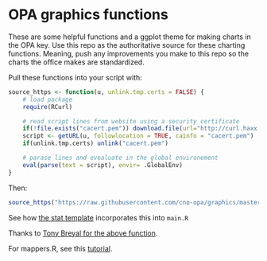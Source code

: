 # OPA graphics functions

These are some helpful functions and a ggplot theme for making charts in the OPA key. Use this repo as the authoritative source for these charting functions. Meaning, push any improvements you make to this repo so the charts the office makes are standardized.

Pull these functions into your script with:

```r
source_https <- function(u, unlink.tmp.certs = FALSE) {
    # load package
    require(RCurl)

    # read script lines from website using a security certificate
    if(!file.exists("cacert.pem")) download.file(url="http://curl.haxx.se/ca/cacert.pem", destfile = "cacert.pem")
    script <- getURL(u, followlocation = TRUE, cainfo = "cacert.pem")
    if(unlink.tmp.certs) unlink("cacert.pem")

    # parase lines and evealuate in the global environement
    eval(parse(text = script), envir= .GlobalEnv)
}
```
 Then:

 ```r
 source_https("https://raw.githubusercontent.com/cno-opa/graphics/master/WHICHEVER-FILE-YOU-WANT")
 ```

 See how [the stat template](https://github.com/cno-opa/stat-template) incorporates this into `main.R`

Thanks to [Tony Breyal for the above function](https://tonybreyal.wordpress.com/2011/11/24/source_https-sourcing-an-r-script-from-github/).


For mappers.R, see this [tutorial](http://rpubs.com/djknaggs/mappers-tutorial).
